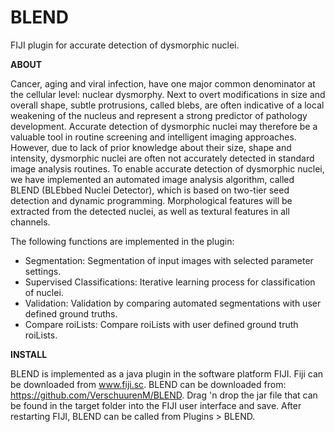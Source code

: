 # BLEND
FIJI plugin for accurate detection of dysmorphic nuclei.

**ABOUT**

Cancer, aging and viral infection, have one major common denominator at the cellular level: nuclear dysmorphy. Next to overt modifications in size and overall shape, subtle protrusions, called blebs, are often indicative of a local weakening of the nucleus and represent a strong predictor of pathology development. Accurate detection of dysmorphic nuclei may therefore be a valuable tool in routine screening and intelligent imaging approaches. However, due to lack of prior knowledge about their size, shape and intensity,
dysmorphic nuclei are often not accurately detected in standard image analysis routines. To enable accurate detection of dysmorphic nuclei, we have implemented an automated image analysis algorithm, called BLEND (BLEbbed Nuclei Detector), which is based on two-tier seed detection and dynamic programming. Morphological features will be extracted from the detected nuclei, as well as textural features in all channels.

The following functions are implemented in the plugin:
* Segmentation: Segmentation of input images with selected parameter settings.
* Supervised Classifications: Iterative learning process for classification of nuclei.
* Validation: Validation by comparing automated segmentations with user defined ground truths.
* Compare roiLists: Compare roiLists with user defined ground truth roiLists.

**INSTALL**

BLEND is implemented as a java plugin in the software platform FIJI. Fiji can be downloaded from www.fiji.sc. BLEND can be downloaded from: https://github.com/VerschuurenM/BLEND. Drag 'n drop the jar file that can be found in the target folder into the FIJI user interface and save. After restarting FIJI, BLEND can be called from Plugins > BLEND.
